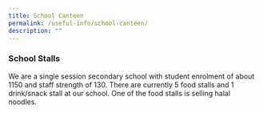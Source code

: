 ```yaml
---
title: School Canteen
permalink: /useful-info/school-canteen/
description: ""
---
```

<h3>School Stalls</h3>

We are a single session secondary school with student enrolment of about 1150 and staff strength of 130. There are currently 5 food stalls and 1 drink/snack stall at our school. One of the food stalls is selling halal noodles.

